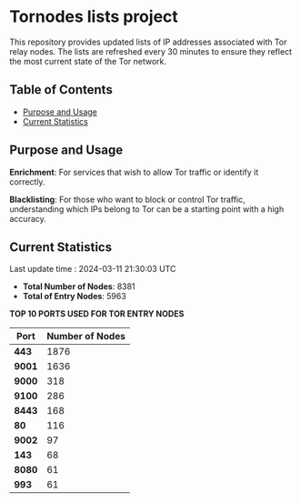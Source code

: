 # Tornodes lists project

This repository provides updated lists of IP addresses associated with Tor relay nodes. The lists are refreshed every 30 minutes to ensure they reflect the most current state of the Tor network.

## Table of Contents

- [Purpose and Usage](#purpose-and-usage)
- [Current Statistics](#current-statistics)


## Purpose and Usage

**Enrichment**: For services that wish to allow Tor traffic or identify it correctly.

**Blacklisting**: For those who want to block or control Tor traffic, understanding which IPs belong to Tor can be a starting point with a high accuracy.

## Current Statistics

Last update time : 2024-03-11 21:30:03 UTC

- **Total Number of Nodes**: 8381
- **Total of Entry Nodes**: 5963

**TOP 10 PORTS USED FOR TOR ENTRY NODES**

| **Port** | **Number of Nodes** |
|------|-----------------|
| **443**   | 1876  |
| **9001**   | 1636  |
| **9000**   | 318  |
| **9100**   | 286  |
| **8443**   | 168  |
| **80**   | 116  |
| **9002**   | 97  |
| **143**   | 68  |
| **8080**   | 61  |
| **993**   | 61  |

